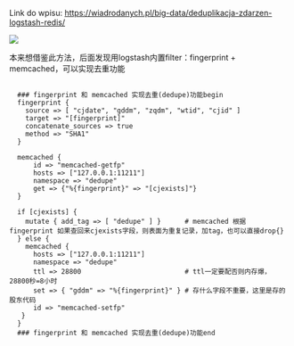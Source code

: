 Link do wpisu: https://wiadrodanych.pl/big-data/deduplikacja-zdarzen-logstash-redis/

![](https://github.com/zorteran/logstash-deduplication/blob/d603fd67dbe7cc9922b0c6d176fd3430e899a970/demo.gif)

本来想借鉴此方法，后面发现用logstash内置filter：fingerprint + memcached，可以实现去重功能

```

  ### fingerprint 和 memcached 实现去重(dedupe)功能begin
  fingerprint {
    source => [ "cjdate", "gddm", "zqdm", "wtid", "cjid" ]
    target => "[fingerprint]"
    concatenate_sources => true
    method => "SHA1"
  }

  memcached {
      id => "memcached-getfp"
      hosts => ["127.0.0.1:11211"]
      namespace => "dedupe"
      get => {"%{fingerprint}" => "[cjexists]"}
  }

  if [cjexists] {
    mutate { add_tag => [ "dedupe" ] }      # memcached 根据 fingerprint 如果查回来cjexists字段，则表面为重复记录，加tag，也可以直接drop{}
  } else {
    memcached {
      hosts => ["127.0.0.1:11211"]
      namespace => "dedupe"
      ttl => 28800                          # ttl一定要配否则内存爆，28800秒=8小时
      set => { "gddm" => "%{fingerprint}" } # 存什么字段不重要，这里是存的股东代码
      id => "memcached-setfp"
   }
  }
  ### fingerprint 和 memcached 实现去重(dedupe)功能end
  
```
